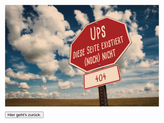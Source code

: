 <div class="center">

<img class="page404" src="images/404.jpg" alt="404 image">

<button class="button" onclick="history.back()">Hier geht's zurück.</button>

</div>

